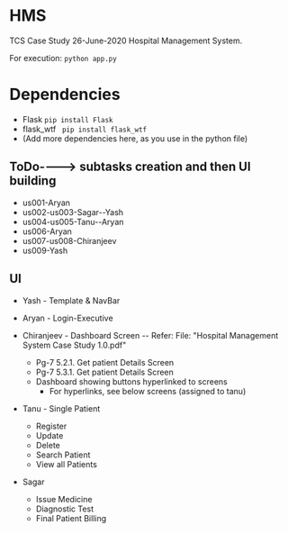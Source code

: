 # HMS
TCS Case Study 26-June-2020 Hospital Management System.

For execution: ```python app.py ```

# Dependencies
- Flask ```pip install Flask```
- flask_wtf ``` pip install flask_wtf```
- (Add more dependencies here, as you use in the python file)


## ToDo----> subtasks creation and then UI building
- us001-Aryan
- us002-us003-Sagar--Yash
- us004-us005-Tanu--Aryan
- us006-Aryan
- us007-us008-Chiranjeev
- us009-Yash

## UI
- Yash - Template & NavBar

- Aryan - Login-Executive

- Chiranjeev - Dashboard Screen -- Refer: File: "Hospital Management System Case Study 1.0.pdf"
	- Pg-7 5.2.1. Get patient Details Screen
	- Pg-7 5.3.1. Get patient Details Screen
	- Dashboard showing buttons hyperlinked to screens
		- For hyperlinks, see below screens (assigned to tanu)

- Tanu - Single Patient
	- Register
	- Update
	- Delete
	- Search Patient
	- View all Patients

- Sagar
  - Issue Medicine
  - Diagnostic Test
  - Final Patient Billing
